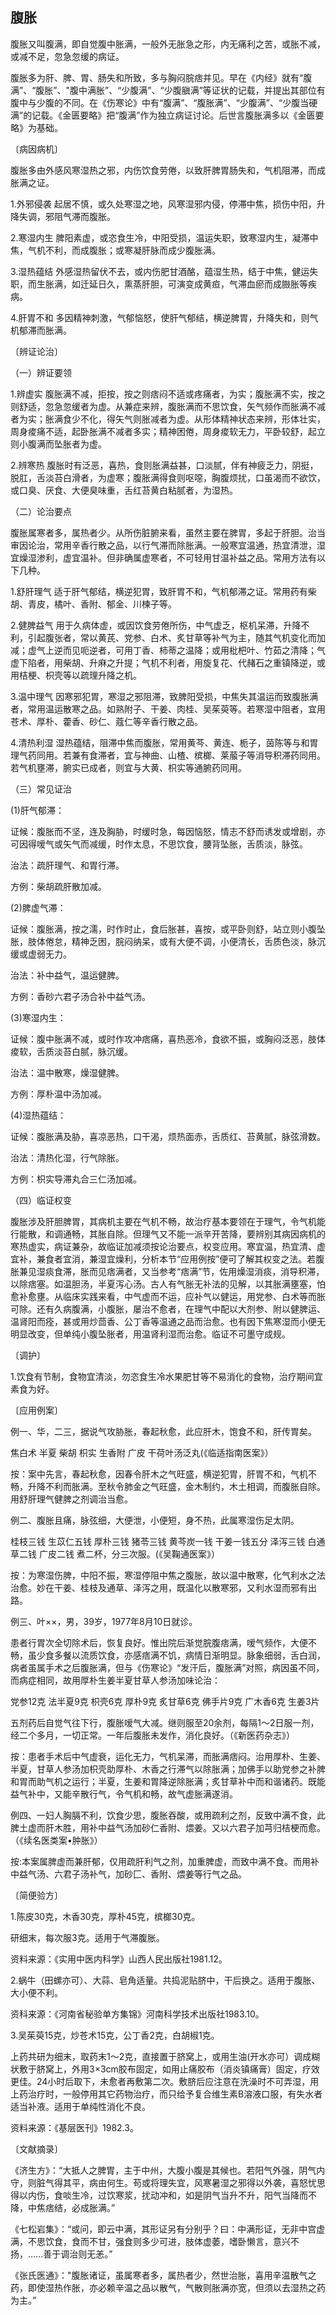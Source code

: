 ## 腹胀

腹胀又叫腹满，即自觉腹中胀满，一般外无胀急之形，内无痛利之苦，或胀不减，或减不足，忽急忽缓的病证。

腹胀多为肝、脾、胃、肠失和所致，多与胸闷脘痞并见。早在《内经》就有“腹满”、“腹胀”、"腹中满胀”、“少腹满”、“少腹䐜满”等证状的记载，并提出其部位有腹中与少腹的不同。在《伤寒论》中有“腹满”、“腹胀满”、“少腹满”、“少腹当硬满”的记载。《金匮要略》把“腹满”作为独立病证讨论。后世言腹胀满多以《金匮要略》为基础。

〔病因病机〕

腹胀多由外感风寒湿热之邪，内伤饮食劳倦，以致肝脾胃肠失和，气机阻滞，而成胀满之证。

1.外邪侵袭 起居不慎，或久处寒湿之地，风寒湿邪内侵，停滞中焦，损伤中阳，升降失调，邪阻气滞而腹胀。

2.寒湿内生 脾阳素虚，或恣食生冷，中阳受损，温运失职，致寒湿内生，凝滞中焦，气机不利，而成腹胀；或寒凝肝脉而成少腹胀满。

3.湿热蕴结 外感湿热留伏不去，或内伤肥甘酒酪，蕴湿生热，结于中焦，健运失职，而生胀满，如迁延日久，熏蒸肝胆，可演变成黄疸，气滞血瘀而成臌胀等疾病。

4.肝胃不和 多因精神刺激，气郁恼怒，使肝气郁结，横逆脾胃，升降失和，则气机郁滞而胀满。

〔辨证论治〕

（一）辨证要领

1.辨虚实 腹胀满不减，拒按，按之则痞闷不适或疼痛者，为实；腹胀满不实，按之则舒适，忽急忽缓者为虚。从兼症来辨，腹胀满而不思饮食，矢气频作而胀满不减者为实；胀满食少不化，得矢气则胀减者为虚。从形体精神状态来辨，形体壮实，周身痠痛不适，起卧胀满不减者多实；精神困倦，周身痠软无力，平卧较舒，起立则小腹满而坠胀者为虚。

2.辨寒热 腹胀时有泛恶，喜热，食则胀满益甚，口淡腻，伴有神疲乏力，阴挺，脱肛，舌淡苔白滑者，为虚寒；腹胀满得食则呕噁，胸腹烦扰，口虽渴而不欲饮，或口臭、厌食、大便臭味重，舌红苔黄白粘腻者，为湿热。

（二）论治要点

腹胀属寒者多，属热者少。从所伤脏腑来看，虽然主要在脾胃，多起于肝胆。治当审因论治，常用辛香行散之品，以行气滞而除胀满。一般寒宜温通，热宜清泄，湿宜燥湿渗利，虚宜温补。但非确属虚寒者，不可轻用甘温补益之品。常用方法有以下几种。

1.舒肝理气 适于肝气郁结，横逆犯胃，致肝胃不和，气机郁滞之证。常用药有柴胡、青皮，橘叶、香附、郁金、川楝子等。

2.健脾益气 用于久病体虚，或因饮食劳倦所伤，中气虚乏，枢机呆滞，升降不利，引起腹张者，常以黄芪、党参、白术、炙甘草等补气为主，随其气机变化而加减；虚气上逆而见呃逆者，可用丁香、柿蒂之温降；或用枇杷叶、竹茹之清降；气虚下陷者，用柴胡、升麻之升提；气机不利者，用旋复花、代赭石之重镇降逆，或用桔梗、枳壳等以疏理升降之机。

3.温中理气 因寒邪犯胃，寒湿之邪阻滞，致脾阳受损，中焦失其温运而致腹胀满者，常用温运散寒之品。如熟附子、干姜、肉桂、吴茱萸等。若寒湿中阻者，宜用苍术、厚朴、藿香、砂仁、蔻仁等辛香行散之品。

4.清热利湿 湿热蕴结，阻滞中焦而腹胀，常用黄芩、黄连、栀子，茵陈等与和胃理气药同用。若兼有食滞者，宜与神曲、山楂、槟榔、莱菔子等消导积滞药同用。若气机壅滞，腑实已成者，则宜与大黄、枳实等通腑药同用。

（三）常见证治

(1)肝气郁滞：

证候：腹胀而不坚，连及胸胁，时缓时急，每因恼怒，情志不舒而诱发或增剧，亦可因得嗳气或矢气而减缓，时作太息，不思饮食，腰背坠胀，舌质淡，脉弦。

治法：疏肝理气、和胃行滞。

方例：柴胡疏肝散加减。

(2)脾虚气滞：

证候：腹胀满，按之濡，时作时止，食后胀甚，喜按，或平卧则舒，站立则小腹坠胀，肢体倦怠，精神乏困，脘闷纳呆，或有大便不调，小便清长，舌质色淡，脉沉缓或虚弱无力。

治法：补中益气，温运健脾。

方例：香砂六君子汤合补中益气汤。

(3)寒湿内生：

证候：腹中胀满不减，或时作攻冲痞痛，喜热恶冷，食欲不振，或胸闷泛恶，肢体痠软，舌质淡苔白腻，脉沉缓。

治法：温中散寒，燥湿健脾。

方例：厚朴温中汤加减。

(4)湿热蕴结：

证候：腹胀满及胁，喜凉恶热，口干渴，烦热面赤，舌质红、苔黄腻，脉弦滑数。

治法：清热化湿，行气除胀。

方例：枳实导滞丸合三仁汤加减。

（四）临证权变

腹胀涉及肝胆脾胃，其病机主要在气机不畅，故治疗基本要领在于理气，令气机能行能散，和调通畅，其胀自除。但理气又不能一派辛开苦降，要辨别其病因病机的寒热虚实，病证兼杂，故临证加减须按论治要点，权变应用。寒宜温，热宜清、虚宜补，兼食者宜消，兼湿宜燥利，分析本节“应用例按”便可了解其权变之法。若腹胀兼见湿痰食滞，胀而见痞满者，又当参考“痞满”节，佐用燥湿消痰，消导积滞，以除痞塞。如温胆汤，半夏泻心汤。古人有气胀无补法的见解，以其胀满壅塞，怕愈补愈壅。从临床实践来看，中气虚而不运，应补气以健运，用党参、白术等而胀可除。还有久病腹满，小腹胀，屡治不愈者，在理气中配以大剂参、附以健脾运、温肾阳而痊，甚或用炒茴香、公丁香等温通之品而治愈。也有因下焦寒湿而小便无明显改变，但单纯小腹坠胀者，用温肾利湿而治愈。临证不可墨守成规。

〔调护〕

1.饮食有节制，食物宜清淡，勿恣食生冷水果肥甘等不易消化的食物，治疗期间宜素食为好。

〔应用例案〕

例一、华，二三，据说气攻胁胀，春起秋愈，此应肝木，饱食不和，肝传胃矣。

焦白术 半夏 柴胡 枳实 生香附 广皮 干荷叶汤泛丸(《临适指南医案》）

按：案中先言，春起秋愈，因春令肝木之气旺盛，横逆犯胃，肝胃不和，气机不畅，升降不利而胀满。至秋令肺金之气旺盛，金木制约，木土相调，而腹胀自除。用舒肝理气健脾之剂调治当愈。

例二、腹胀且痛，脉弦细，大便泄，小便短，身不热，此属寒湿伤足太阴。

桂枝三钱 生苡仁五钱 厚朴三钱 猪苓三钱 黄芩炭一钱 干姜一钱五分 泽泻三钱 白通草二钱 广皮二钱 煮二杯，分三次服。(《吴鞠通医案》）

按：为寒湿伤脾，中阳不振，寒湿停阻中焦之腹胀，故以温中散寒，化气利水之法治愈。妙在干姜、桂枝及通草、泽泻之用，既温化以散寒邪，又利水湿而邪有出路。

例三、叶××，男，39岁，1977年8月10日就诊。

患者行胃次全切除术后，恢复良好。惟出院后渐觉脘腹痞满，嗳气频作，大便不畅，虽少食多餐以流质饮食，亦感痞满不饥，病情日渐明显。脉象细弱，舌白润，病者虽属手术之后腹胀满，但与《伤寒论》“发汗后，腹胀满”对照，病因虽不同，而病症相同，故用厚朴生姜半夏甘草人参汤加味论治：

党参12克 法半夏9克 枳壳6克 厚朴9克 炙甘草6克 佛手片9克 广木香6克 生姜3片

五剂药后自觉气往下行，腹胀嗳气大减。继则服至20余剂，每隔1～2日服一剂，经二个多月，一切正常。一年后腹胀未发作，消化良好。（《新医药杂志》）

按：患者手术后中气虚衰，运化无力，气机呆滞，而胀满痞闷。治用厚朴、生姜、半夏，甘草人参汤加枳壳助厚朴、木香之行滞气以除胀满；加佛手以助党参之补脾和胃而助气机之运行；半夏，生姜和胃降逆除胀满；炙甘草补中而和谐诸药。既能益气补中，又能辛散行气，令气机和畅，故气虚胀满遂消。

例四、一妇人胸膈不利，饮食少思，腹胀吞酸，或用疏利之剂，反致中满不食，此脾土虚而肝木胜，用补中益气汤加砂仁香附、煨姜。又以六君子加芎归桔梗而愈。（《续名医类案•肿胀》）

按:本案属脾虚而兼肝郁，仅用疏肝利气之剂，加重脾虚，而致中满不食。而用补中益气汤、六君子汤补气，加砂匚、香附、煨姜等行气之品。

〔简便验方〕

1.陈皮30克，木香30克，厚朴45克，槟榔30克。

研细末，每次服3克。适用于气滞腹胀。

资料来源：《实用中医内科学》山西人民出版社1981.12。

2.蜗牛（田螺亦可）、大蒜、皂角适量。共捣泥贴脐中，干后换之。适用于腹胀、大小便不利。

资科来源：《河南省秘验单方集锦》河南科学技术出版社1983.10。

3.吴茱萸15克，炒苍术15克，公丁香2克，白胡椒1克。

上药共研为细末，取药末1〜2克，直接置于脐窝上，或用生油(开水亦可）调成糊状敷于脐窝上，外用3×3cm胶布固定，如用止痛胶布（消炎镇痛膏）固定，疗效更佳。24小时后取下，未愈者再敷第二次。敷脐后应注意在洗澡时不可弄湿，用上药治疗时，一般停用其它药物治疗，而只给予复合维生素B溶液口服，有失水者适当补液。适用于单纯性消化不良。

资料来源：《基层医刊》1982.3。

〔文献摘录〕

《济生方》：“大抵人之脾胃，主于中州，大腹小腹是其候也。若阳气外强，阴气内守，则脏气得其平，病由何生。苟或将理失宜，风寒暑湿之邪得以外袭，喜怒忧思得以内伤，食啖生冷，过饮寒浆，扰动冲和，如是阴气当升不升，阳气当降而不降，中焦痞结，必成胀满。”

《七松岩集》：“或问，即云中满，其形证另有分别乎？曰：中满形证，无非中宫虚满，不思饮食，食而不甘，强食则多少可进，肢体虚萎，嗜卧懒言，意兴不扬，……善于调治则无恙。”

《张氏医通》："腹胀诸证，虽属寒者多，属热者少，然世治胀，喜用辛温散气之药，即使湿热作胀，亦必赖辛温之品以散气，气散则胀满亦宽，但须以去湿热之药为主。”
